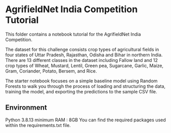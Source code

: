 # AgrifieldNet India Competition Tutorial

This folder contains a notebook tutorial for the AgrifieldNet India Competition. 

The dataset for this challenge consists crop types of agricultural fields in four states of Uttar Pradesh, Rajasthan, Odisha and Bihar in northern India. There are 13 different classes in the dataset including Fallow land and 12 crop types of Wheat, Mustard, Lentil, Green pea, Sugarcane, Garlic, Maize, Gram, Coriander, Potato, Bersem, and Rice.

The starter notebook focuses on a simple baseline model using Random Forests to walk you through the process of loading and structuring the data, training the model, and exporting the predictions to the sample CSV file.

## Environment

Python 3.8.13
minimum RAM : 8GB
You can find the required packages used within the requirements.txt file.


